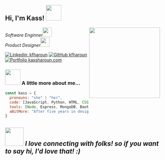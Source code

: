 <h2> Hi, I'm Kass! <img src="https://media.giphy.com/media/mGcNjsfWAjY5AEZNw6/giphy.gif" width="50"></h2>
<img align='right' src="https://i.giphy.com/media/v1.Y2lkPTc5MGI3NjExazVtZzF0ZWtidjN3bTJjcm1wcDF0ZXJ4OGx6cmU5NzZ6Mmw1NDAzcCZlcD12MV9pbnRlcm5hbF9naWZfYnlfaWQmY3Q9cw/dWxO36Jzd6bTSt5dIY/giphy.gif" width="230">
<p><em>Software Enginner<img src="https://media.giphy.com/media/fYSnHlufseco8Fh93Z/giphy.gif" width="30"></br>Product Designer<img src="https://i.giphy.com/media/v1.Y2lkPTc5MGI3NjExOTZkaXBxN3hpNXUybms3cXRnYmNmY3dsNDB0ZDh0eHVic25udTZydSZlcD12MV9pbnRlcm5hbF9naWZfYnlfaWQmY3Q9cw/gj0VKkxCp2rhmY4LOB/giphy.gif" width="30"> 
</em></p>

[![Linkedin: kfharoun](https://img.shields.io/badge/-kfharoun-blue?style=flat-square&logo=Linkedin&logoColor=white&link=https://www.linkedin.com/in/kfharoun/)](https://www.linkedin.com/in/kfharoun/)
[![GitHub kfharoun](https://img.shields.io/github/followers/kfharoun?label=follow&style=social)](https://github.com/kfharoun)
[![Portfolio kassharoun.com](https://img.shields.io/badge/Portfolio-Flower.svg?style=flat-square&logoColor=white)](https://kassharoun.com/)

### <img src="https://media.giphy.com/media/VgCDAzcKvsR6OM0uWg/giphy.gif" width="50"> A little more about me...  

```javascript
const kass = {
  pronouns: "she" | "her",
  code: [JavaScript, Python, HTML, CSS, React, SCSS],
  tools: [Node, Express, MongoDB, Bootstrap, Figma],
  aBitMore: "After five years in design, I'm transitioning my career into tech! I’m excited to blend my design background with coding to bring innovative ideas to life :)"
}
```

<img src="https://media.giphy.com/media/LnQjpWaON8nhr21vNW/giphy.gif" width="60"> <em><b>I love connecting with folks!</b> so if you want to say <b>hi, I'd love that!</b> :)</em>
---
